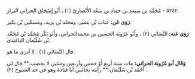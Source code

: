 ٥٢٤٢ - مُحَمَّد بن سيعد بن حماد بن سَعْد الأَنْصارِيّ (١) ، أَبُو إِسْحَاق الحراني البزاز.

**رَوَى عَن:** عتاب بْن بشير، ومخلد بْن يزيد، ومسكين بْن بكير.

**رَوَى عَنه:** النَّسَائي (٢) ، وأَبُو عَرُوبَة الحسين بن محمدالحراني، وأَبُو بَكْر مُحَمَّد بْن مُحَمَّد بْن سُلَيْمان الباغندي.

قال النَّسَائي (١) . لا أدري ما هو.

**وَقَال أبو عَرُوبَة الحراني:** مات سنة أربع أَوْ خمس وأربعين ومئتين لا يخضب.** قال لي أَحْمَد بْن سُلَيْمان:** رأيته يجالس أبا قتادة وهو في حد الشيوخ (٢) .